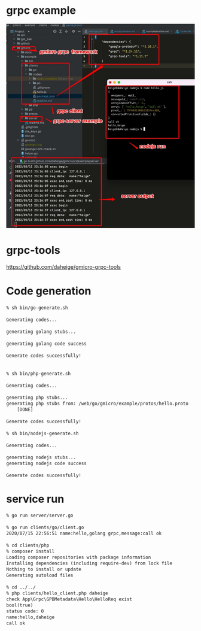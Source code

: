 # grpc example

[![gmicro](grpc-run.jpg "gmicro")](https://github.com/daheige/gmicro)

# grpc-tools

https://github.com/daheige/gmicro-grpc-tools

# Code generation

    % sh bin/go-generate.sh
    
    Generating codes...
    
    generating golang stubs...
    
    generating golang code success
    
    Generate codes successfully!
    
    
    % sh bin/php-generate.sh
    
    Generating codes...
    
    generating php stubs...
    generating php stubs from: /web/go/gmicro/example/protos/hello.proto
    	[DONE]
    
    Generate codes successfully!

    % sh bin/nodejs-generate.sh
    
    Generating codes...
    
    generating nodejs stubs...
    generating nodejs code success
    
    Generate codes successfully!
    
# service run

    % go run server/server.go
    
    % go run clients/go/client.go
    2020/07/15 22:56:51 name:hello,golang grpc,message:call ok
    
    % cd clients/php
    % composer install
    Loading composer repositories with package information
    Installing dependencies (including require-dev) from lock file
    Nothing to install or update
    Generating autoload files
    
    % cd ../../
    % php clients/hello_client.php daheige
    check App\Grpc\GPBMetadata\Hello\HelloReq exist
    bool(true)
    status code: 0
    name:hello,daheige
    call ok
